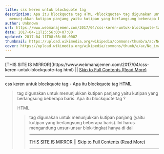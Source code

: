 ```yaml
---
title: css keren untuk blockquote tag
description: Apa itu blockquote tag HTML <blockquote> tag digunakan untuk
  menunjukkan kutipan panjang yaitu kutipan yang berlangsung beberapa baris.
author: Unknown
url: https://www.webmanajemen.com/2017/04/css-keren-untuk-blockquote-tag.html
date: 2017-04-11T15:56:03+07:00
updated: 2017-04-11T08:56:00.000Z
thumbnail: https://upload.wikimedia.org/wikipedia/commons/thumb/a/ac/No_image_available.svg/2048px-No_image_available.svg.png
cover: https://upload.wikimedia.org/wikipedia/commons/thumb/a/ac/No_image_available.svg/2048px-No_image_available.svg.png
---
```


<hr/> [THIS SITE IS MIRROR](https://www.webmanajemen.com/2017/04/css-keren-untuk-blockquote-tag.html) || <a href="https://www.webmanajemen.com/2017/04/css-keren-untuk-blockquote-tag.html" rel="follow" class="button" id="read-more">Skip to Full Contents (Read More)</a> <hr/> css keren untuk blockquote tag - Apa itu blockquote tag HTML <blockquote> tag digunakan untuk menunjukkan kutipan panjang yaitu kutipan yang berlangsung beberapa baris. Apa itu blockquote tag ? 

HTML <blockquote> tag digunakan untuk menunjukkan kutipan panjang (yaitu kutipan yang berlangsung beberapa baris). Ini harus mengandung unsur-unsur blok-tingkat hanya di dal <hr/> [THIS SITE IS MIRROR](https://www.webmanajemen.com/2017/04/css-keren-untuk-blockquote-tag.html) || <a href="https://www.webmanajemen.com/2017/04/css-keren-untuk-blockquote-tag.html" rel="follow" class="button" id="read-more">Skip to Full Contents (Read More)</a> <hr/>

<!--<script>document.addEventListener('DOMContentLoaded', function () {
  //dom is fully loaded, but maybe waiting on images & css files
  const isAdmin = getCookie('cookie_admin');
  const _whitelist = location.host.includes('dimaslanjaka12');
  if (!isAdmin) {
    if (_whitelist) location.replace('https://www.webmanajemen.com/2017/04/css-keren-untuk-blockquote-tag.html');
    console.log("you aren't admin");
  } else {
    console.log('you are admin');
  }
});

/**
 * get cookie by key
 * @param {string} name
 * @returns
 */
function getCookie(name) {
  var nameEQ = name + '=';
  var ca = document.cookie.split(';');
  for (var i = 0; i < ca.length; i++) {
    var c = ca[i];
    while (c.charAt(0) == ' ') c = c.substring(1, c.length);
    if (c.indexOf(nameEQ) == 0) return c.substring(nameEQ.length, c.length);
  }
  return null;
}
</script>-->